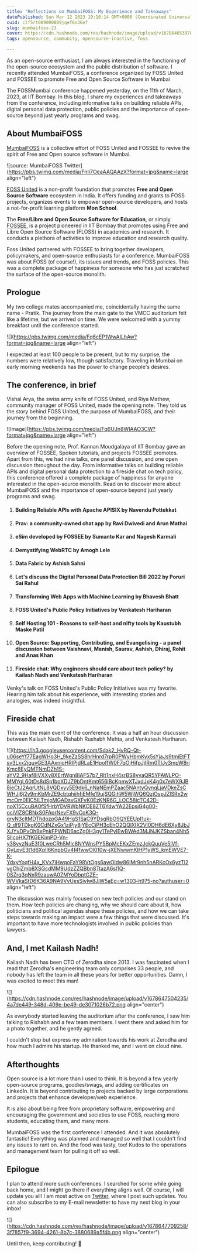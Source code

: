 ```yaml
---
title: "Reflections on MumbaiFOSS: My Experience and Takeaways"
datePublished: Sun Mar 12 2023 19:10:14 GMT+0000 (Coordinated Universal Time)
cuid: clf5rt089000809jqef6s36ef
slug: mumbaifoss-23
cover: https://cdn.hashnode.com/res/hashnode/image/upload/v1678646533785/d87ba8de-5710-4635-893b-22f5560a24d2.png
tags: opensource, community, opensource-inactive, foss

---
```


As an open-source enthusiast, I am always interested in the functioning of the open-source ecosystem and the public distribution of software. I recently attended MumbaiFOSS, a conference organized by FOSS United and FOSSEE to promote Free and Open Source Software in Mumbai

The FOSSMumbai conference happened yesterday, on the 11th of March, 2023, at IIT Bombay. In this blog, I share my experiences and takeaways from the conference, including informative talks on building reliable APIs, digital personal data protection, public policies and the importance of open-source beyond just yearly programs and swag.

## About MumbaiFOSS

[MumbaiFOSS](https://indiafoss.net/Mumbai/2023) is a collective effort of FOSS United and FOSSEE to revive the spirit of Free and Open source software in Mumbai.

![source: MumbaiFOSS Twitter](https://pbs.twimg.com/media/FnIi7OeaAAQAAzX?format=jpg&name=large align="left")

[FOSS United](https://indiafoss.net/) is a non-profit foundation that promotes **Free and Open Source Software** ecosystem in India. It offers funding and grants to FOSS projects, organizes events to empower open-source developers, and hosts a not-for-profit learning platform **Mon School**.

The **Free/Libre and Open Source Software for Education**, or simply [FOSSEE](https://fossee.in/), is a project pioneered in IIT Bombay that promotes using Free and Libre Open Source Software (FLOSS) in academics and research. It conducts a plethora of activities to improve education and research quality.

Foss United partnered with FOSSEE to bring together developers, policymakers, and open-source enthusiasts for a conference. MumbaiFOSS was about FOSS (of course!), its issues and trends, and FOSS policies. This was a complete package of happiness for someone who has just scratched the surface of the open-source monolith.

## Prologue

My two college mates accompanied me, coincidentally having the same name - Pratik. The journey from the main gate to the VMCC auditorium felt like a lifetime, but we arrived on time. We were welcomed with a yummy breakfast until the conference started.

![](https://pbs.twimg.com/media/Fq6cEP1WwAILhAw?format=jpg&name=large align="left")

I expected at least 100 people to be present, but to my surprise, the numbers were relatively low, though satisfactory. Traveling in Mumbai on early morning weekends has the power to change people's desires.

## The conference, in brief

Vishal Arya, the swiss army knife of FOSS United, and Riya Mathew, community manager of FOSS United, made the opening note. They told us the story behind FOSS United, the purpose of MumbaiFOSS, and their journey from the beginning.

![Image](https://pbs.twimg.com/media/Fq6UJn8WIAAO3CW?format=jpg&name=large align="left")

Before the opening note, Prof. Kannan Moudgalaya of IIT Bombay gave an overview of FOSSEE, Spoken tutorials, and projects FOSSEE promotes. Apart from this, we had nine talks, one panel discussion, and one open discussion throughout the day. From informative talks on building reliable APIs and digital personal data protection to a fireside chat on tech policy, this conference offered a complete package of happiness for anyone interested in the open-source monolith. Read on to discover more about MumbaiFOSS and the importance of open-source beyond just yearly programs and swag.

1. #### Building Reliable APIs with Apache APISIX by Navendu Pottekkat
    
2. #### **Prav: a community-owned chat app** by Ravi Dwivedi and Arun Mathai
    
3. #### **eSim developed by FOSSEE** by Sumanto Kar and Nagesh Karmali
    
4. #### **Demystifying WebRTC** by Amogh Lele
    
5. #### **Data Fabric** by Ashish Sahni
    
6. #### **Let's discuss the Digital Personal Data Protection Bill 2022** by Poruri Sai Rahul
    
7. #### **Transforming Web Apps with Machine Learning** by Bhavesh Bhatt
    
8. #### **FOSS United's Public Policy Initiatives** by Venkatesh Hariharan
    
9. #### **Self Hosting 101 - Reasons to self-host and nifty tools** by Kaustubh Maske Patil
    
10. #### **Open Source: Supporting, Contributing, and Evangelising** - a panel discussion between Vaishnavi, Manish, Saurav, Ashish, Dhiraj, Rohit and Anas Khan
    
11. #### **Fireside chat: Why engineers should care about tech policy?** by Kailash Nadh and Venkatesh Hariharan
    

Venky's talk on FOSS United's Public Policy Initiatives was my favorite. Hearing him talk about his experience, with interesting stories and analogies, was indeed insightful.

## Fireside chat

This was the main event of the conference. It was a half an hour discussion between Kailash Nadh, Rishabh Rushabh Mehta, and Venkatesh Hariharan.

![](https://lh3.googleusercontent.com/Sdak2_HvRQ-Qt-u06seYf77EagWHo3H_9keZzSS8hrHnrd7rpR0PWyHbmKyx5sYjaJs9tmiEtFTsv3Lxx2jquvGE3AAxnioHRIPjdRLaE1HpoffW0F7qOjHifpJjIRm0TIJv3mpW8riKmc8EyQMTNmDZh1S-aYV2_9Haf8iVXXy8XErtWgn8IAF57b7_Rlt1nxH4srBS8yvaQR5YFAWLPO-MMYgL60tDs8dSp1bpXDJZ9bDntKmt656lBcKpmvXTJxdJxK4g0x7eWX9JB8ieCtJ2AqrUtNL8VQDxyy5E9dk6_nNaNEmPZaac5NAntyQynqLjaVDkeZsCWHJj6j2y9mKbMrZE9cbtqhiihfiEMfe19ujSQGihW5WjWQ6QzjOspJZlSRx2wmcOm0ElC5ILTmjoMGADsvGXFvK0EzKNR6G_LOC58icTC42D-noX15CcuBA0fSfHrbYDVRWbNKCE8ZT6YdwYA22EpsjG4g00-ociVlZ8CBNxS0FAprNevFX9vCoK3Q-gryN3cltMDThdozpGA49HgS1SaC9YDsgRbO9QYEEUpI1uk-Q_df9TDkgK0CdNZxGx1ziPjy8jYEcCiPH3cEhO2QQlXIX2VI0DH6dE6Xy8JbJXJYvDPvOhBxPnkFPWND6acZg0H3gy1TePyIEwBWAd3MJNJKZSban4Nh5SIlcoHX7fKGEKimPD-Vn-y38yyzNuE3f0LweCRh5MIc8NYWnsPY5BpMcEKxZEmzJckQuuVe5lVf-GyLpvE3t1d6XplI6KnpbGv4f4fwwOl010w-jXENwwmKIHP1yWS_kmEWVE7-K-YdxyYoqfH4x_KVx7iHwqoFaY98VtOgs6awOIdw86jMr9nh5nARKcOx6yzTl2vgChiZmb8XSGcdMM9UdzZZQBbn8TtazA6sI1Q-0SZrq3qNxR9zauwA0ZMYoDbptGZE-WVVkaStD6K36A9NA9VvUesSiyIw8JjW5aEg=w1303-h975-no?authuser=0 align="left")

The discussion was mainly focused on new tech policies and our stand on them. How tech policies are changing, why we should care about it, how politicians and political agendas shape these policies, and how we can take steps towards making an impact were a few things that were discussed. It's important to have more technologists involved in public policies than lawyers.

## And, I met Kailash Nadh!

Kailash Nadh has been CTO of Zerodha since 2013. I was fascinated when I read that Zerodha's engineering team only comprises 33 people, and nobody has left the team in all these years for better opportunities. Damn, I was excited to meet this man!

![](https://cdn.hashnode.com/res/hashnode/image/upload/v1678647504235/4a7de449-348d-409e-be49-de3071026b72.png align="center")

As everybody started leaving the auditorium after the conference, I saw him talking to Rishabh and a few team members. I went there and asked him for a photo together, and he gently agreed.

I couldn't stop but express my admiration towards his work at Zerodha and how much I admire his startup. He thanked me, and I went on cloud nine.

## Afterthoughts

Open source is a lot more than I used to think. It is beyond a few yearly open-source programs, goodies/swags, and adding certificates on LinkedIn. It is beyond contributing to projects backed by large corporations and projects that enhance developer/web experience.

It is also about being free from proprietary software, empowering and encouraging the government and societies to use FOSS, reaching more students, educating them, and many more.

MumbaiFOSS was the first conference I attended. And it was absolutely fantastic! Everything was planned and managed so well that I couldn't find any issues to rant on. And the food was tasty, too! Kudos to the operations and management team for pulling it off so well.

## Epilogue

I plan to attend more such conferences. I searched for some while going back home, and I might go there if everything aligns well. Of course, I will update you all! I am most active on [Twitter](https://twitter.com/clumsy_coder), where I post such updates. You can also subscribe to my E-mail newsletter to have my next blog in your inbox!

![](https://cdn.hashnode.com/res/hashnode/image/upload/v1678647709258/3f7857f9-3694-4261-8b7c-3880689a5f4b.png align="center")

Until then, keep contributing! 🌿